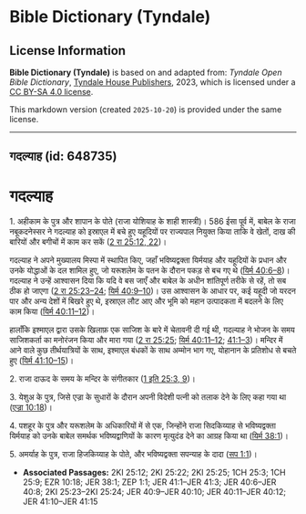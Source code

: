 # Bible Dictionary (Tyndale)

## License Information

**Bible Dictionary (Tyndale)** is based on and adapted from: _Tyndale Open Bible Dictionary_, [Tyndale House Publishers](https://tyndaleopenresources.com/), 2023, which is licensed under a [CC BY-SA 4.0 license](https://creativecommons.org/licenses/by-sa/4.0/legalcode.en).

This markdown version (created `2025-10-20`) is provided under the same license.



--------------------------------

## गदल्याह (id: 648735)

गदल्याह
=======

1\. अहीकाम के पुत्र और शापान के पोते (राजा योशियाह के शाही शास्त्री)। 586 ईसा पूर्व में, बाबेल के राजा नबूकदनेस्सर ने गदल्याह को इस्राएल में बचे हुए यहूदियों पर राज्यपाल नियुक्त किया ताकि वे खेतों, दाख की बारियों और बगीचों में काम कर सकें ([2 रा 25:12, 22](https://ref.ly/2Kgs25:12,2Kgs25:22))।

गदल्याह ने अपने मुख्यालय मिस्पा में स्थापित किए, जहाँ भविष्यद्वक्ता यिर्मयाह और यहूदियों के प्रधान और उनके योद्धाओं के दल शामिल हुए, जो यरूशलेम के पतन के दौरान पकड़ से बच गए थे ([यिर्म 40:6–8](https://ref.ly/Jer40:6-Jer40:8))। गदल्याह ने उन्हें आश्वासन दिया कि यदि वे बस जाएँ और बाबेल के अधीन शांतिपूर्ण तरीके से रहें, तो सब ठीक हो जाएगा ([2 रा 25:23–24](https://ref.ly/2Kgs25:23-2Kgs25:24); [यिर्म 40:9–10](https://ref.ly/Jer40:9-Jer40:10))। उस आश्वासन के आधार पर, कई यहूदी जो यरदन पार और अन्य देशों में बिखरे हुए थे, इस्राएल लौट आए और भूमि को महान उत्पादकता में बदलने के लिए काम किया ([यिर्म 40:11–12](https://ref.ly/Jer40:11-Jer40:12))।

हालाँकि इश्माएल द्वारा उसके खिलाफ़ एक साजिश के बारे में चेतावनी दी गई थी, गदल्याह ने भोजन के समय साजिशकर्ता का मनोरंजन किया और मारा गया ([2 रा 25:25](https://ref.ly/2Kgs25:25); [यिर्म 40:11–12](https://ref.ly/Jer40:11-Jer40:12); [41:1–3](https://ref.ly/Jer41:1-Jer41:3))। मन्दिर में आने वाले कुछ तीर्थयात्रियों के साथ, इश्माएल बंधकों के साथ अम्मोन भाग गए, योहानान के प्रतिशोध से बचते हुए ([यिर्म 41:10–15](https://ref.ly/Jer41:10-Jer41:15))।

2\. राजा दाऊद के समय के मन्दिर के संगीतकार ([1 इति 25:3, 9](https://ref.ly/1Chr25:3,1Chr25:9))।

3\. येशुअ के पुत्र, जिसे एज्रा के सुधारों के दौरान अपनी विदेशी पत्नी को तलाक देने के लिए कहा गया था ([एज्रा 10:18](https://ref.ly/Ezra10:18))।

4\. पशहूर के पुत्र और यरूशलेम के अधिकारियों में से एक, जिन्होंने राजा सिदकिय्याह से भविष्यद्वक्ता यिर्मयाह को उनके बाबेल समर्थक भविष्यद्वाणियों के कारण मृत्युदंड देने का आग्रह किया था ([यिर्म 38:1](https://ref.ly/Jer38:1))।

5\. अमर्याह के पुत्र, राजा हिजकिय्याह के पोते, और भविष्यद्वक्ता सपन्याह के दादा ([सप 1:1](https://ref.ly/Zeph1:1))।

* **Associated Passages:** 2KI 25:12; 2KI 25:22; 2KI 25:25; 1CH 25:3; 1CH 25:9; EZR 10:18; JER 38:1; ZEP 1:1; JER 41:1–JER 41:3; JER 40:6–JER 40:8; 2KI 25:23–2KI 25:24; JER 40:9–JER 40:10; JER 40:11–JER 40:12; JER 41:10–JER 41:15


